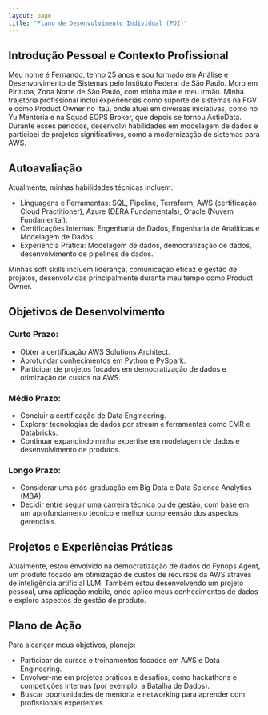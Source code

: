 ```yaml
---
layout: page
title: "Plano de Desenvolvimento Individual (PDI)"
---
```


## Introdução Pessoal e Contexto Profissional

Meu nome é Fernando, tenho 25 anos e sou formado em Análise e Desenvolvimento de Sistemas pelo Instituto Federal de São Paulo. Moro em Pirituba, Zona Norte de São Paulo, com minha mãe e meu irmão. Minha trajetória profissional inclui experiências como suporte de sistemas na FGV e como Product Owner no Itaú, onde atuei em diversas iniciativas, como no Yu Mentoria e na Squad EOPS Broker, que depois se tornou ActioData. Durante esses períodos, desenvolvi habilidades em modelagem de dados e participei de projetos significativos, como a modernização de sistemas para AWS.

## Autoavaliação

Atualmente, minhas habilidades técnicas incluem:

- Linguagens e Ferramentas: SQL, Pipeline, Terraform, AWS (certificação Cloud Practitioner), Azure (DERA Fundamentals), Oracle (Nuvem Fundamental).
- Certificações Internas: Engenharia de Dados, Engenharia de Analíticas e Modelagem de Dados.
- Experiência Prática: Modelagem de dados, democratização de dados, desenvolvimento de pipelines de dados.

Minhas soft skills incluem liderança, comunicação eficaz e gestão de projetos, desenvolvidas principalmente durante meu tempo como Product Owner.

## Objetivos de Desenvolvimento

### Curto Prazo:

- Obter a certificação AWS Solutions Architect.
- Aprofundar conhecimentos em Python e PySpark.
- Participar de projetos focados em democratização de dados e otimização de custos na AWS.

### Médio Prazo:

- Concluir a certificação de Data Engineering.
- Explorar tecnologias de dados por stream e ferramentas como EMR e Databricks.
- Continuar expandindo minha expertise em modelagem de dados e desenvolvimento de produtos.

### Longo Prazo:

- Considerar uma pós-graduação em Big Data e Data Science Analytics (MBA).
- Decidir entre seguir uma carreira técnica ou de gestão, com base em um aprofundamento técnico e melhor compreensão dos aspectos gerenciais.

## Projetos e Experiências Práticas

Atualmente, estou envolvido na democratização de dados do Fynops Agent, um produto focado em otimização de custos de recursos da AWS através de inteligência artificial LLM. Também estou desenvolvendo um projeto pessoal, uma aplicação mobile, onde aplico meus conhecimentos de dados e exploro aspectos de gestão de produto.

## Plano de Ação

Para alcançar meus objetivos, planejo:

- Participar de cursos e treinamentos focados em AWS e Data Engineering.
- Envolver-me em projetos práticos e desafios, como hackathons e competições internas (por exemplo, a Batalha de Dados).
- Buscar oportunidades de mentoria e networking para aprender com profissionais experientes.
